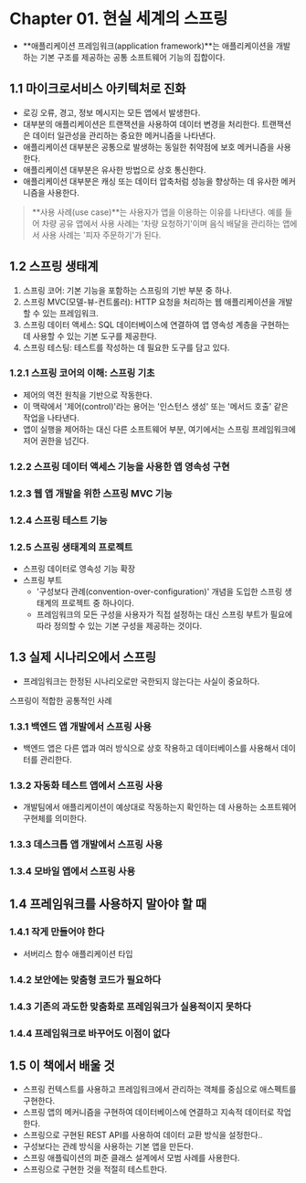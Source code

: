 # Chapter 01. 현실 세계의 스프링

- **애플리케이션 프레임워크(application framework)**는 애플리케이션을 개발하는 기본 구조를 제공하는 공통 소프트웨어 기능의 집합이다.

## 1.1 마이크로서비스 아키텍처로 진화

- 로깅 오류, 경고, 정보 메시지는 모든 앱에서 발생한다.
- 대부분의 애플리케이션은 트랜잭션을 사용하여 데이터 변경을 처리한다. 트랜잭션은 데이터 일관성을 관리하는 중요한 메커니즘을 나타낸다.
- 애플리케이션 대부분은 공통으로 발생하는 동일한 취약점에 보호 메커니즘을 사용한다.
- 애플리케이션 대부분은 유사한 방법으로 상호 통신한다.
- 애플리케이션 대부분은 캐싱 또는 데이터 압축처럼 성능을 향상하는 데 유사한 메커니즘을 사용한다.

> **사용 사례(use case)**는 사용자가 앱을 이용하는 이유를 나타낸다. 예를 들어 차량 공유 앱에서 사용 사례는 '차량 요청하기'이며 음식 배달을 관리하는 앱에서 사용 사례는 '피자 주문하기'가 된다.

## 1.2 스프링 생태계

1. 스프링 코어: 기본 기능을 포함하는 스프링의 기반 부분 중 하나.
2. 스프링 MVC(모델-뷰-컨트롤러): HTTP 요청을 처리하는 웹 애플리케이션을 개발할 수 있는 프레임워크.
3. 스프링 데이터 액세스: SQL 데이터베이스에 연결하여 앱 영속성 계층을 구현하는 데 사용할 수 있는 기본 도구를 제공한다.
4. 스프링 테스팅: 테스트를 작성하는 데 필요한 도구를 담고 있다.

### 1.2.1 스프링 코어의 이해: 스프링 기초
- 제어의 역전 원칙을 기반으로 작동한다.
- 이 맥락에서 '제어(control)'라는 용어는 '인스턴스 생성' 또는 '메서드 호출' 같은 작업을 나타낸다.
- 앱이 실행을 제어하는 대신 다른 소프트웨어 부분, 여기에서는 스프링 프레임워크에 저어 권한을 넘긴다.

### 1.2.2 스프링 데이터 액세스 기능을 사용한 앱 영속성 구현

### 1.2.3 웹 앱 개발을 위한 스프링 MVC 기능

### 1.2.4 스프링 테스트 기능

### 1.2.5 스프링 생태계의 프로젝트
- 스프링 데이터로 영속성 기능 확장
- 스프링 부트
  - '구성보다 관례(convention-over-configuration)' 개념을 도입한 스프링 생태계의 프로젝트 중 하나이다.
  - 프레임워크의 모든 구성을 사용자가 직접 설정하는 대신 스프링 부트가 필요에 따라 정의할 수 있는 기본 구성을 제공하는 것이다.

## 1.3 실제 시나리오에서 스프링

- 프레임워크는 한정된 시나리오로만 국한되지 않는다는 사실이 중요하다.

스프링이 적합한 공통적인 사례

### 1.3.1 백엔드 앱 개발에서 스프링 사용

- 백엔드 앱은 다른 앱과 여러 방식으로 상호 작용하고 데이터베이스를 사용해서 데이터를 관리한다.

### 1.3.2 자동화 테스트 앱에서 스프링 사용

- 개발팀에서 애플리케이션이 예상대로 작동하는지 확인하는 데 사용하는 소프트웨어 구현체를 의미한다.

### 1.3.3 데스크톱 앱 개발에서 스프링 사용

### 1.3.4 모바일 앱에서 스프링 사용

## 1.4 프레임워크를 사용하지 말아야 할 때

### 1.4.1 작게 만들어야 한다
- 서버리스 함수 애플리케이션 타입

### 1.4.2 보안에는 맞춤형 코드가 필요하다

### 1.4.3 기존의 과도한 맞춤화로 프레임워크가 실용적이지 못하다

### 1.4.4 프레임워크로 바꾸어도 이점이 없다

## 1.5 이 책에서 배울 것

- 스프링 컨텍스트를 사용하고 프레임워크에서 관리하는 객체를 중심으로 애스펙트를 구현한다.
- 스프링 앱의 메커니즘을 구현하여 데이터베이스에 연결하고 지속적 데이터로 작업한다.
- 스프링으로 구현된 REST API를 사용하여 데이터 교환 방식을 설정한다..
- 구성보다는 관례 방식을 사용하는 기본 앱을 만든다.
- 스프링 애플맄이션의 펴준 클래스 설계에서 모범 사례를 사용한다.
- 스프링으로 구현한 것을 적절히 테스트한다.
